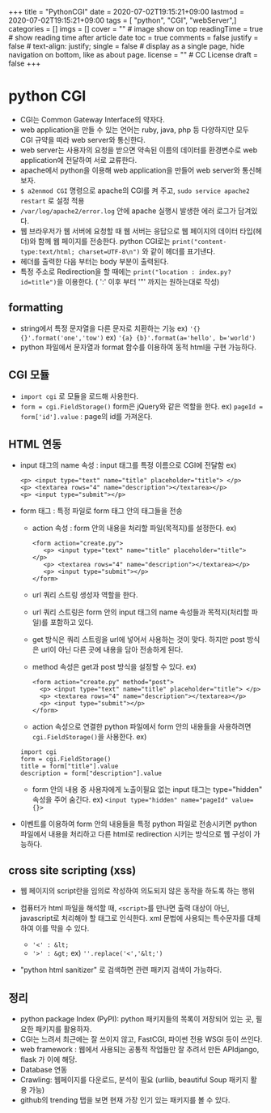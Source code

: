 +++
title = "PythonCGI"
date = 2020-07-02T19:15:21+09:00
lastmod = 2020-07-02T19:15:21+09:00
tags = [
"python",
"CGI",
"webServer",]
categories = []
imgs = []
cover = ""  # image show on top
readingTime = true  # show reading time after article date
toc = true
comments = false
justify = false  # text-align: justify;
single = false  # display as a single page, hide navigation on bottom, like as about page.
license = ""  # CC License
draft = false 
+++
# python CGI
- CGI는 Common Gateway Interface의 약자다. 
- web application을 만들 수 있는 언어는 ruby, java, php 등 다양하지만 모두 CGI 규약을 따라 web server와 통신한다. 
- web server는 사용자의 요청을 받으면 약속된 이름의 데이터를 환경변수로 web application에 전달하여 서로 교류한다.
- apache에서 python을 이용해 web application을 만들어 web server와 통신해 보자.
- ``$ a2enmod CGI`` 명령으로 apache의 CGI를 켜 주고, ``sudo service apache2 restart`` 로 설정 적용
- ``/var/log/apache2/error.log`` 안에 apache 실행시 발생한 에러 로그가 담겨있다. 
- 웹 브라우저가 웹 서버에 요청할 때 웹 서버는 응답으로 웹 페이지의 데이터 타입(헤더)와 함께 웹 페이지를 전송한다.
python CGI로는 ``print("content-type:text/html; charset=UTF-8\n")`` 와 같이 헤더를 표기낸다. 
- 헤더를 출력한 다음 부터는 body 부분이 출력된다. 
- 특정 주소로 Redirection을 할 때에는 ``print("location : index.py?id=title")``을 이용한다. ( ':' 이후 부터 '"' 까지는 원하는대로 작성)

## formatting
- string에서 특정 문자열을 다른 문자로 치환하는 기능
    ex) ``'{} {}'.format('one','tow')`` 
    ex) ``'{a} {b}'.format(a='hello', b='world')``
- python 파일에서 문자열과 format 함수를 이용하여 동적 html을 구현 가능하다.

## CGI 모듈
- ``import cgi`` 로 모듈을 로드해 사용한다.
- ``form = cgi.FieldStorage()`` form은 jQuery와 같은 역할을 한다. 
    ex) ``pageId = form['id'].value`` : page의 id를 가져온다. 

## HTML 연동
- input 태그의 name 속성 : input 태그를 특정 이름으로 CGI에 전달함
    ex) 
  ```
  <p> <input type="text" name="title" placeholder="title"> </p>
  <p> <textarea rows="4" name="description"></textarea></p>
  <p> <input type="submit"></p>
  ```
- form 태그 : 특정 파일로 form 태그 안의 태그들을 전송
  - action 속성 : form 안의 내용을 처리할 파일(목적지)를 설정한다. 
    ex) 
     ```
    <form action="create.py">
	    <p> <input type="text" name="title" placeholder="title"> </p>
	    <p> <textarea rows="4" name="description"></textarea></p>
	    <p> <input type="submit"></p>
    </form>
	```
  - url 쿼리 스트링 생성자 역할을 한다. 
  - url 쿼리 스트링은 form 안의 input 태그의 name 속성들과 목적지(처리할 파일)를 포함하고 있다. 
  - get 방식은 쿼리 스트링을 url에 넣어서 사용하는 것이 맞다. 하지만 post 방식은 url이 아닌 다른 곳에 내용을 담아 전송하게 된다. 
  - method 속성은 get과 post 방식을 설정할 수 있다. 
      ex)
    ```
    <form action="create.py" method="post">
	  <p> <input type="text" name="title" placeholder="title"> </p>
	  <p> <textarea rows="4" name="description"></textarea></p>
	  <p> <input type="submit"></p>
    </form>
      ```

  - action 속성으로 연결한 python 파일에서 form 안의 내용들을 사용하려면 ``cgi.FieldStorage()``을 사용한다. 
    ex) 
  ```
  import cgi
  form = cgi.FieldStorage()
  title = form["title"].value
  description = form["description"].value
  ```

  - form 안의 내용 중 사용자에게 노출이필요 없는 input 태그는 type="hidden" 속성을 주어 숨긴다. 
     ex) ``<input type="hidden" name="pageId" value={}>``

- 이벤트를 이용하여 form 안의 내용들을 특정 python 파일로 전송시키면 python 파일에서 내용을 처리하고 다른 html로 redirection 시키는 방식으로 웹 구성이 가능하다. 

## cross site scripting (xss)

- 웹 페이지의 script란을 임의로 작성하여 의도되지 않은 동작을 하도록 하는 행위
- 컴퓨터가 html 파일을 해석할 때, ``<script>``를 만나면 출력 대상이 아닌, javascript로 처리해야 할 태그로 인식한다. xml 문법에 사용되는 특수문자를 대체하여 이를 막을 수 있다. 
  - `` '<' : &lt; ``
  -  `` '>' : &gt; ``
  ex) `` ''.replace('<','&lt;') ``

- "python html sanitizer" 로 검색하면 관련 패키지 검색이 가능하다.


## 정리
- python package Index (PyPI): python 패키지들의 목록이 저장되어 있는 곳, 필요한 패키지를 활용하자.
- CGI는 느려서 최근에는 잘 쓰이지 않고, FastCGI, 파이썬 전용 WSGI 등이 쓰인다. 
- web framework : 웹에서 사용되는 공통적 작업들만 잘 추려서 만든 APIdjango, flask 가 이에 해당. 
- Database 연동
- Crawling: 웹페이지를 다운로드, 분석이 필요 (urllib, beautiful Soup 패키지 활용 가능)
- github의 trending 탭을 보면 현재 가장 인기 있는 패키지를 볼 수 있다.


